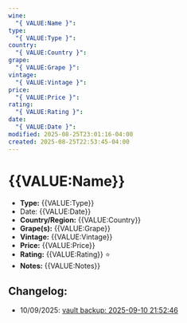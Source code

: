 ```yaml
---
wine:
  "{ VALUE:Name }":
type:
  "{ VALUE:Type }":
country:
  "{ VALUE:Country }":
grape:
  "{ VALUE:Grape }":
vintage:
  "{ VALUE:Vintage }":
price:
  "{ VALUE:Price }":
rating:
  "{ VALUE:Rating }":
date:
  "{ VALUE:Date }":
modified: 2025-08-25T23:01:16-04:00
created: 2025-08-25T22:53:45-04:00
---
```


# {{VALUE:Name}}

- **Type:** {{VALUE:Type}}
- Date: {{VALUE:Date}}
- **Country/Region:** {{VALUE:Country}}
- **Grape(s):** {{VALUE:Grape}}
- **Vintage:** {{VALUE:Vintage}}
- **Price:** {{VALUE:Price}}
- **Rating:** {{VALUE:Rating}} ⭐
- **Notes:** {{VALUE:Notes}}

## Changelog:
 - 10/09/2025: [vault backup: 2025-09-10 21:52:46](https://github.com/bolokoz/yurio/commit/68b3b88954de4fd2040dd30d09b75b8524f97cf9)
